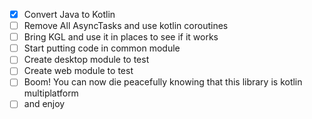 - [x] Convert Java to Kotlin
- [ ] Remove All AsyncTasks and use kotlin coroutines
- [ ] Bring KGL and use it in places to see if it works
- [ ] Start putting code in common module
- [ ] Create desktop module to test
- [ ] Create web module to test
- [ ] Boom! You can now die peacefully knowing that this library is kotlin multiplatform
- [ ] and enjoy